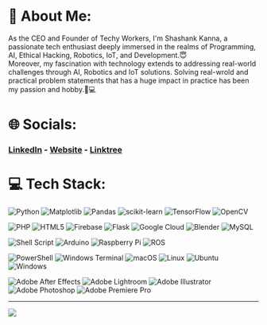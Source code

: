 # 💫 About Me:
As the CEO and Founder of Techy Workers, I'm Shashank Kanna, a passionate tech enthusiast deeply immersed in the realms of Programming, AI, Ethical Hacking, Robotics, IoT, and Development.😇
<br>
Moreover, my fascination with technology extends to addressing real-world challenges through AI, Robotics and IoT solutions. Solving real-wrold and practical problem statements that has a huge impact in practice has been my passion and hobby.🚀💻

# 🌐 Socials:
### [LinkedIn](www.linkedin.com/in/shashank-kanna-7b4153275) - [Website](https://techyworker.com) - [Linktree](https://linktr.ee/shashank_kanna)

# 💻 Tech Stack:
![Python](https://img.shields.io/badge/python-3670A0?style=flat&logo=python&logoColor=ffdd54) ![Matplotlib](https://img.shields.io/badge/Matplotlib-%23ffffff.svg?style=flat&logo=Matplotlib&logoColor=black) ![Pandas](https://img.shields.io/badge/pandas-%23150458.svg?style=flat&logo=pandas&logoColor=white) ![scikit-learn](https://img.shields.io/badge/scikit--learn-%23F7931E.svg?style=flat&logo=scikit-learn&logoColor=white) ![TensorFlow](https://img.shields.io/badge/TensorFlow-%23FF6F00.svg?style=flat&logo=TensorFlow&logoColor=white) ![OpenCV](https://img.shields.io/badge/opencv-%23white.svg?style=flat&logo=opencv&logoColor=white) 
<br>

![PHP](https://img.shields.io/badge/php-%23777BB4.svg?style=flat&logo=php&logoColor=white) ![HTML5](https://img.shields.io/badge/html5-%23E34F26.svg?style=flat&logo=html5&logoColor=white)
![Firebase](https://img.shields.io/badge/firebase-%23039BE5.svg?style=flat&logo=firebase) ![Flask](https://img.shields.io/badge/flask-%23000.svg?style=flat&logo=flask&logoColor=white) ![Google Cloud](https://img.shields.io/badge/GoogleCloud-%234285F4.svg?style=flat&logo=google-cloud&logoColor=white) ![Blender](https://img.shields.io/badge/blender-%23F5792A.svg?style=flat&logo=blender&logoColor=white) ![MySQL](https://img.shields.io/badge/mysql-%2300000f.svg?style=flat&logo=mysql&logoColor=white) 
<br>

![Shell Script](https://img.shields.io/badge/shell_script-%23121011.svg?style=flat&logo=gnu-bash&logoColor=white) ![Arduino](https://img.shields.io/badge/-Arduino-00979D?style=flat&logo=Arduino&logoColor=white) ![Raspberry Pi](https://img.shields.io/badge/-RaspberryPi-C51A4A?style=flat&logo=Raspberry-Pi) ![ROS](https://img.shields.io/badge/ros-%230A0FF9.svg?style=flat&logo=ros&logoColor=white)
<br>

![PowerShell](https://img.shields.io/badge/PowerShell-%235391FE.svg?style=flat&logo=powershell&logoColor=white) ![Windows Terminal](https://img.shields.io/badge/Windows%20Terminal-%234D4D4D.svg?style=flat&logo=windows-terminal&logoColor=white) ![macOS](https://img.shields.io/badge/mac%20os-000000?style=flat&logo=macos&logoColor=F0F0F0) ![Linux](https://img.shields.io/badge/Linux-FCC624?style=flat&logo=linux&logoColor=black) ![Ubuntu](https://img.shields.io/badge/Ubuntu-E95420?style=flat&logo=ubuntu&logoColor=white) ![Windows](https://img.shields.io/badge/Windows-0078D6?style=flat&logo=windows&logoColor=white) 
<br>


![Adobe After Effects](https://img.shields.io/badge/Adobe%20After%20Effects-9999FF.svg?style=flat&logo=Adobe%20After%20Effects&logoColor=white) ![Adobe Lightroom](https://img.shields.io/badge/Adobe%20Lightroom-31A8FF.svg?style=flat&logo=Adobe%20Lightroom&logoColor=white) ![Adobe Illustrator](https://img.shields.io/badge/adobe%20illustrator-%23FF9A00.svg?style=flat&logo=adobe%20illustrator&logoColor=white) ![Adobe Photoshop](https://img.shields.io/badge/adobe%20photoshop-%2331A8FF.svg?style=flat&logo=adobe%20photoshop&logoColor=white) ![Adobe Premiere Pro](https://img.shields.io/badge/Adobe%20Premiere%20Pro-9999FF.svg?style=flat&logo=Adobe%20Premiere%20Pro&logoColor=white)


---
[![](https://visitcount.itsvg.in/api?id=MrTechyWorker&label=Profile%20views&color=12&icon=0&pretty=false)](https://visitcount.itsvg.in)

<!-- Proudly created with GPRM ( https://gprm.itsvg.in ) -->
